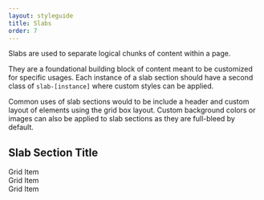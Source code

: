 ```yaml
---
layout: styleguide
title: Slabs
order: 7
---
```


<p class="lead-in">Slabs are used to separate logical chunks of content within a page.</p>

They are a foundational building block of content meant to be customized for specific usages. Each instance of a slab section should have a second class of `slab-[instance]` where custom styles can be applied. 

Common uses of slab sections would to be include a header and custom layout of elements using the grid box layout. Custom background colors or images can also be applied to slab sections as they are full-bleed by default.

<div class="preview">
  <section class="slab slab-example">
    <h2>Slab Section Title</h2>
    <div class="grid-box">
      <div class="grid-item width-one-third">
        <aside>Grid Item</aside>
      </div>
      <div class="grid-item width-one-third">
        <aside>Grid Item</aside>
      </div>
      <div class="grid-item width-one-third">
        <aside>Grid Item</aside>
      </div>
    </div>
  </section>
</div>